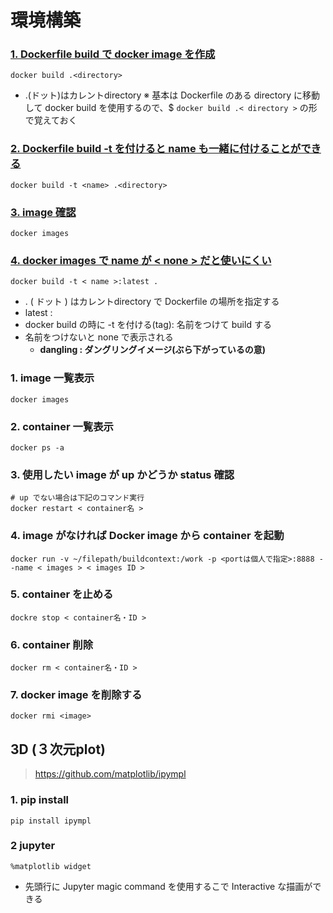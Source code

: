 # 環境構築
### <u>1. Dockerfile build で docker image を作成</u>
    docker build .<directory>
- .(ドット)はカレントdirectory ※ 基本は Dockerfile のある directory に移動して docker build を使用するので、$ `docker build .< directory >` の形で覚えておく
### <u>2. Dockerfile build -t を付けると name も一緒に付けることができる</u>
    docker build -t <name> .<directory>
### <u>3. image 確認</u>
    docker images
### <u>4. docker images で name が < none > だと使いにくい</u>
    docker build -t < name >:latest .
- . ( ドット ) はカレントdirectory で Dockerfile の場所を指定する
- latest :
- docker build の時に -t を付ける(tag): 名前をつけて build する
- 名前をつけないと none で表示される
  - **dangling : ダングリングイメージ(ぶら下がっているの意)**
### 1. image 一覧表示
    docker images
### 2. container 一覧表示
    docker ps -a
### 3. 使用したい image が up かどうか status 確認
    # up でない場合は下記のコマンド実行
    docker restart < container名 >
### 4. image がなければ Docker image から container を起動
    docker run -v ~/filepath/buildcontext:/work -p <portは個人で指定>:8888 --name < images > < images ID >
### 5. container を止める
    dockre stop < container名・ID >
### 6. container 削除
    docker rm < container名・ID >
### 7. docker image を削除する
    docker rmi <image>
## 3D (３次元plot)
> https://github.com/matplotlib/ipympl
### 1. pip install
    pip install ipympl
### 2 jupyter
    %matplotlib widget
- 先頭行に Jupyter magic command を使用するこで Interactive な描画ができる
